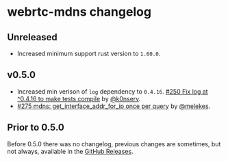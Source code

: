 # webrtc-mdns changelog

## Unreleased

* Increased minimum support rust version to `1.60.0`.

## v0.5.0

* Increased min verison of `log` dependency to `0.4.16`. [#250 Fix log at ^0.4.16 to make tests compile](https://github.com/webrtc-rs/webrtc/pull/250) by [@k0nserv](https://github.com/k0nserv).
* [#275 mdns: get_interface_addr_for_ip once per query](https://github.com/webrtc-rs/webrtc/pull/275) by [@melekes](https://github.com/melekes).


## Prior to 0.5.0

Before 0.5.0 there was no changelog, previous changes are sometimes, but not always, available in the [GitHub Releases](https://github.com/webrtc-rs/mdns/releases).


